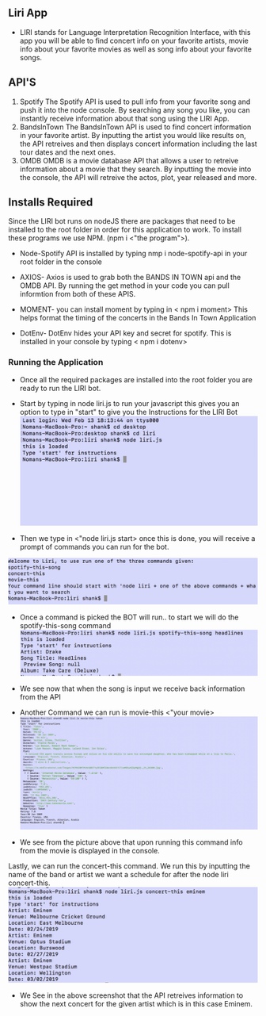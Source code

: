 ## Liri App

- LIRI stands for Language Interpretation Recognition Interface, with this app you will be able to find concert info on your favorite artists, movie info about your favorite movies as well as song info about your favorite songs.

## API'S

1. Spotify
   The Spotify API is used to pull info from your favorite song and push it into the node console. By searching any song you like, you can instantly receive information about that song using the LIRI App.
2. BandsInTown
   The BandsInTown API is used to find concert information in your favorite artist. By inputting the artist you would like results on, the API retreives and then displays concert information including the last tour dates and the next ones.
3. OMDB
   OMDB is a movie database API that allows a user to retreive information about a movie that they search. By inputting the movie into the console, the API will retreive the actos, plot, year released and more.

## Installs Required

Since the LIRI bot runs on nodeJS there are packages that need to be installed to the root folder in order for this application to work. To install these programs we use NPM. (npm i <"the program">).

- Node-Spotify API is installed by typing nmp i node-spotify-api in your root folder in the console

- AXIOS- Axios is used to grab both the BANDS IN TOWN api and the OMDB API. By running the get method in your code you can pull informtion from both of these APIS.

- MOMENT- you can install moment by typing in < npm i moment> This helps format the timing of the concerts in the Bands In Town Application

- DotEnv- DotEnv hides your API key and secret for spotify. This is installed in your console by typing < npm i dotenv>

### Running the Application

- Once all the required packages are installed into the root folder you are ready to run the LIRI bot.

- Start by typing in node liri.js to run your javascript this gives you an option to type in "start" to give you the Instructions for the LIRI Bot
  ![Instructions](images/instructions.jpg)

- Then we type in <"node liri.js start> once this is done, you will receive a prompt of commands you can run for the bot.

![Command Prompts](images/commands.jpg)

- Once a command is picked the BOT will run.. to start we will do the spotify-this-song command
  ![Spotify-This-Song](images/spotify.jpg)

- We see now that when the song is input we receive back information from the API

- Another Command we can run is movie-this <"your movie>
  ![Movie-This](images/Movie-This.jpg)

- We see from the picture above that upon running this command info from the movie is displayed in the console.

Lastly, we can run the concert-this command. We run this by inputting the name of the band or artist we want a schedule for after the node liri concert-this.
![Concert-This](images/concert.jpg)

- We See in the above screenshot that the API retreives information to show the next concert for the given artist which is in this case Eminem.
